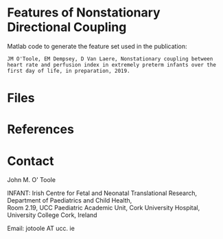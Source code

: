 Features of Nonstationary Directional Coupling
===============================================

Matlab code to generate the feature set used in the publication:

`JM O'Toole, EM Dempsey, D Van Laere, Nonstationary coupling between heart rate and
perfusion index in extremely preterm infants over the first day of life, in
preparation, 2019.`




# Files



# References


# Contact
John M. O' Toole

INFANT: Irish Centre for Fetal and Neonatal Translational Research,  
Department of Paediatrics and Child Health,  
Room 2.19, UCC Paediatric Academic Unit, Cork University Hospital,  
University College Cork, Ireland

Email: jotoole AT ucc. ie

